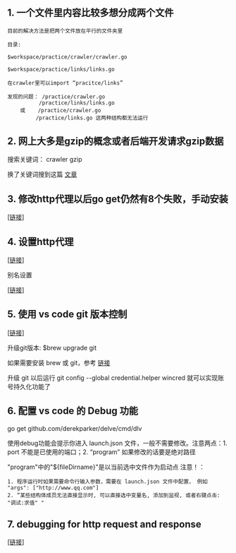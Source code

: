 #

## 1. 一个文件里内容比较多想分成两个文件 ##

    目前的解决方法是把两个文件放在平行的文件夹里

    目录:

    $workspace/practice/crawler/crawler.go

    $workspace/practice/links/links.go

    在crawler里可以import “pracitce/links”

    发现的问题： /practice/crawler.go
              /practice/links/links.go
        或    /practice/crawler.go
             /practice/links.go 这两种结构都无法运行

## 2. 网上大多是gzip的概念或者后端开发请求gzip数据 ##

搜索关键词： crawler gzip

换了关键词搜到这篇 [文章](https://www.socketloop.com/tutorials/golang-read-gzipped-http-response)

## 3. 修改http代理以后go get仍然有8个失败，手动安装 ##

[[链接](http://www.cnblogs.com/zhaof/p/7941611.html)]

## 4. 设置http代理 ##

[[链接](http://droidyue.com/blog/2016/04/04/set-shadowsocks-proxy-for-terminal/)]

别名设置

[[链接](https://vsxen.github.io/2016/09/28/use-polipo-proxy-treminal/)]

## 5. 使用 vs code git 版本控制 ##

[[链接](https://github.com/xuanhun/vscode/blob/master/Visual%20Studio%20Code%20使用Git进行版本控制.md)]

升级git版本: $brew upgrade git

如果需要安装 brew 或 git，参考 [链接](https://www.michaelcrump.net/step-by-step-how-to-update-git/)

升级 git 以后运行 git config --global credential.helper wincred 就可以实现账号持久化功能了

## 6. 配置 vs code 的 Debug 功能 ##

go get github.com/derekparker/delve/cmd/dlv

使用debug功能会提示你进入 launch.json 文件，一般不需要修改。注意两点：1. port 不能是已使用的端口；2. “program” 如果修改的话要是绝对路径

"program"中的"${fileDirname}"是以当前选中文件作为启动点
注意！：

    1. 程序运行时如果需要命令行输入参数，需要在 launch.json 文件中配置， 例如 "args": ["http://www.qq.com"]
    2. “某些结构体成员无法直接显示时, 可以直接选中变量名, 添加到监视, 或者右键点击: "调试:求值" "

## 7. debugging for http request and response ##

[[链接](http://speakmy.name/2014/07/29/http-request-debugging-in-go/)]
